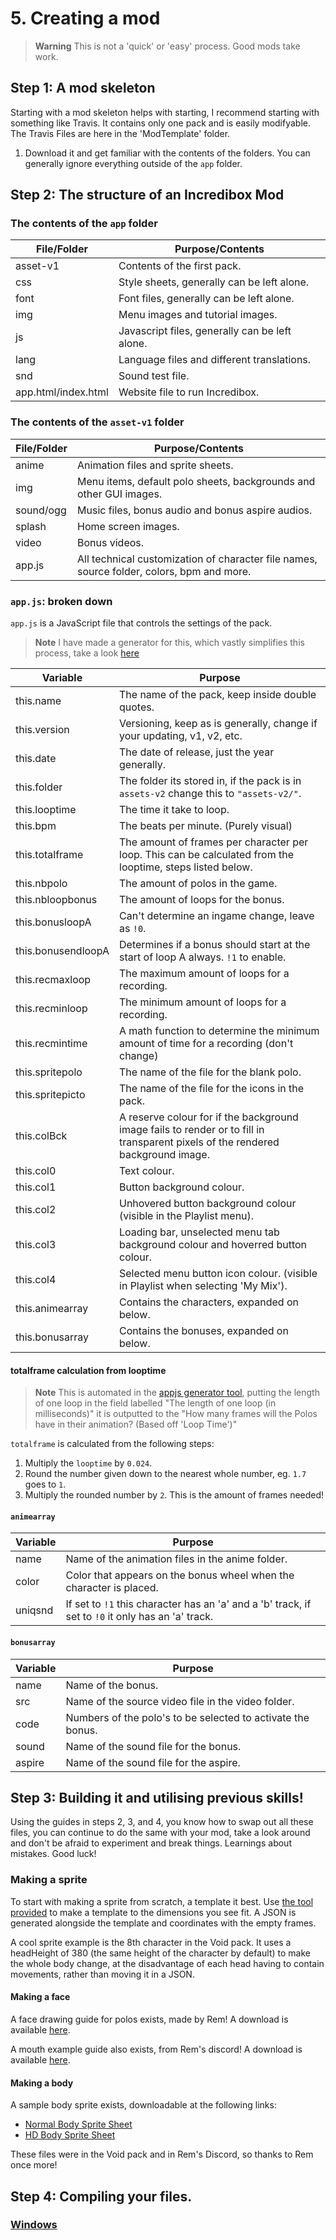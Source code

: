 # 5. Creating a mod
> **Warning**
> This is not a 'quick' or 'easy' process. Good mods take work.

## Step 1: A mod skeleton
Starting with a mod skeleton helps with starting, I recommend starting with something like Travis. It contains only one pack and is easily modifyable. The Travis Files are here in the 'ModTemplate' folder.
1. Download it and get familiar with the contents of the folders. You can generally ignore everything outside of the `app` folder.

## Step 2: The structure of an Incredibox Mod
### The contents of the `app` folder
| File/Folder         | Purpose/Contents                               |
|---------------------|------------------------------------------------|
| asset-v1            | Contents of the first pack.                    |
| css                 | Style sheets, generally can be left alone.     |
| font                | Font files, generally can be left alone.       |
| img                 | Menu images and tutorial images.               |
| js                  | Javascript files, generally can be left alone. |
| lang                | Language files and different translations.     |
| snd                 | Sound test file.                               |
| app.html/index.html | Website file to run Incredibox.                |

### The contents of the `asset-v1` folder
| File/Folder | Purpose/Contents                                                                          |
|-------------|-------------------------------------------------------------------------------------------|
| anime       | Animation files and sprite sheets.                                                        |
| img         | Menu items, default polo sheets, backgrounds and other GUI images.                        |
| sound/ogg   | Music files, bonus audio and bonus aspire audios.                                         |
| splash      | Home screen images.                                                                       |
| video       | Bonus videos.                                                                             |
| app.js      | All technical customization of character file names, source folder, colors, bpm and more. |

### `app.js`: broken down
`app.js` is a JavaScript file that controls the settings of the pack.
> **Note**
> I have made a generator for this, which vastly simplifies this process, take a look [here](https://files.seall.dev/incredibox/appjs)

| Variable           | Purpose                                                                                |
|--------------------|----------------------------------------------------------------------------------------|
| this.name          | The name of the pack, keep inside double quotes.                                       |
| this.version       | Versioning, keep as is generally, change if your updating, v1, v2, etc.                |
| this.date          | The date of release, just the year generally.                                          |
| this.folder        | The folder its stored in, if the pack is in `assets-v2` change this to `"assets-v2/"`. |
| this.looptime      | The time it take to loop.                                                              |
| this.bpm           | The beats per minute.  (Purely visual)                                                 |
| this.totalframe    | The amount of frames per character per loop. This can be calculated from the looptime, steps listed below.|
| this.nbpolo        | The amount of polos in the game.                                                       |
| this.nbloopbonus   | The amount of loops for the bonus.                                                     |
| this.bonusloopA    | Can't determine an ingame change, leave as `!0`.                                       |
| this.bonusendloopA | Determines if a bonus should start at the start of loop A always. `!1` to enable.      |
| this.recmaxloop    | The maximum amount of loops for a recording.                                           |
| this.recminloop    | The minimum amount of loops for a recording.                                           |
| this.recmintime    | A math function to determine the minimum amount of time for a recording (don't change) |
| this.spritepolo    | The name of the file for the blank polo.                                               |
| this.spritepicto   | The name of the file for the icons in the pack.                                        |
| this.colBck        | A reserve colour for if the background image fails to render or to fill in transparent pixels of the rendered background image.|
| this.col0          | Text colour.                                                                           |
| this.col1          | Button background colour.                                                              |
| this.col2          | Unhovered button background colour (visible in the Playlist menu).                     |
| this.col3          | Loading bar, unselected menu tab background colour and hoverred button colour.         |
| this.col4          | Selected menu button icon colour. (visible in Playlist when selecting 'My Mix').       |
| this.animearray    | Contains the characters, expanded on below.                                            |
| this.bonusarray    | Contains the bonuses, expanded on below.                                               |

#### totalframe calculation from looptime
> **Note**
> This is automated in the [appjs generator tool](https://files.seall.dev/incredibox/appjs), putting the length of one loop in the field labelled "The length of one loop (in milliseconds)" it is outputted to the "How many frames will the Polos have in their animation? (Based off 'Loop Time')"

`totalframe` is calculated from the following steps:
1. Multiply the `looptime` by `0.024`.
2. Round the number given down to the nearest whole number, eg. `1.7` goes to `1`.
3. Multiply the rounded number by `2`.
This is the amount of frames needed!

#### `animearray`
| Variable | Purpose                                                                                            |
|----------|----------------------------------------------------------------------------------------------------|
| name     | Name of the animation files in the anime folder.                                                   |
| color    | Color that appears on the bonus wheel when the character is placed.                                |
| uniqsnd  | If set to `!1` this character has an 'a' and a 'b' track, if set to `!0` it only has an 'a' track. |

#### `bonusarray`
| Variable | Purpose                                                     |
|----------|-------------------------------------------------------------|
| name     | Name of the bonus.                                          |
| src      | Name of the source video file in the video folder.          |
| code     | Numbers of the polo's to be selected to activate the bonus. |
| sound    | Name of the sound file for the bonus.                       |
| aspire   | Name of the sound file for the aspire.                      |

## Step 3: Building it and utilising previous skills!
Using the guides in steps 2, 3, and 4, you know how to swap out all these files, you can continue to do the same with your mod, take a look around and don't be afraid to experiment and break things. Learnings about mistakes. Good luck!

### Making a sprite
To start with making a sprite from scratch, a template it best. Use [the tool provided](https://github.com/sealldeveloper/incredibox-modding-docs/tree/main/Tools/PoloTemplateGenerator) to make a template to the dimensions you see fit. A JSON is generated alongside the template and coordinates with the empty frames.

A cool sprite example is the 8th character in the Void pack. It uses a headHeight of 380 (the same height of the character by default) to make the whole body change, at the disadvantage of each head having to contain movements, rather than moving it in a JSON.

#### Making a face
A face drawing guide for polos exists, made by Rem! A download is available [here](https://github.com/sealldeveloper/incredibox-modding-docs/files/12028660/polo_faces.zip).

A mouth example guide also exists, from Rem's discord! A download is available [here](https://github.com/sealldeveloper/incredibox-modding-docs/assets/120470330/799febcd-0ce6-4ae3-a359-5d240827f466).

#### Making a body
A sample body sprite exists, downloadable at the following links:
- [Normal Body Sprite Sheet](https://github.com/sealldeveloper/incredibox-modding-docs/assets/120470330/d6ec4001-e5ce-4305-ab7f-160e1a3ab62f)
- [HD Body Sprite Sheet](https://github.com/sealldeveloper/incredibox-modding-docs/assets/120470330/28c509e9-98b3-4c94-989f-e10b7f1b6818)

These files were in the Void pack and in Rem's Discord, so thanks to Rem once more!

## Step 4: Compiling your files.
### [Windows](https://github.com/sealldeveloper/incredibox-modding-docs/blob/main/1.%20Decompilation/README.md#step-2-compilation)
